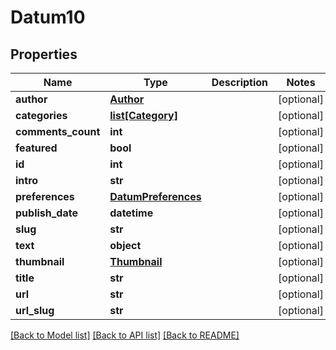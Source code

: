 # Datum10

## Properties
Name | Type | Description | Notes
------------ | ------------- | ------------- | -------------
**author** | [**Author**](Author.md) |  | [optional] 
**categories** | [**list[Category]**](Category.md) |  | [optional] 
**comments_count** | **int** |  | [optional] 
**featured** | **bool** |  | [optional] 
**id** | **int** |  | [optional] 
**intro** | **str** |  | [optional] 
**preferences** | [**DatumPreferences**](DatumPreferences.md) |  | [optional] 
**publish_date** | **datetime** |  | [optional] 
**slug** | **str** |  | [optional] 
**text** | **object** |  | [optional] 
**thumbnail** | [**Thumbnail**](Thumbnail.md) |  | [optional] 
**title** | **str** |  | [optional] 
**url** | **str** |  | [optional] 
**url_slug** | **str** |  | [optional] 

[[Back to Model list]](../README.md#documentation-for-models) [[Back to API list]](../README.md#documentation-for-api-endpoints) [[Back to README]](../README.md)

